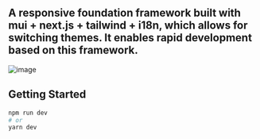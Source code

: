 ## A responsive foundation framework built with mui + next.js + tailwind + i18n, which allows for switching themes. It enables rapid development based on this framework.

![image](https://github.com/eaminhu/mui-ts-theme-i18n/assets/12030736/ea72784e-c31b-4704-862c-97eb3dc749a4)

## Getting Started

```bash
npm run dev
# or
yarn dev
```

